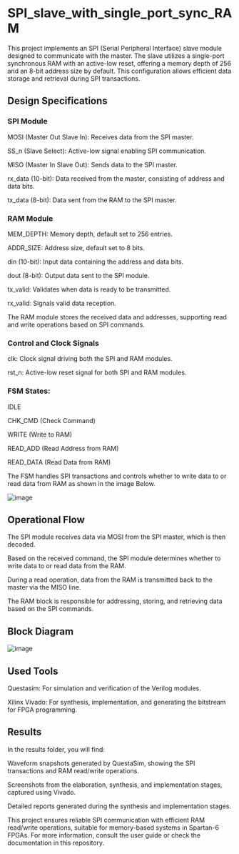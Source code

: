 # SPI_slave_with_single_port_sync_RAM
 This project implements an SPI (Serial Peripheral Interface) slave module designed to communicate with the master. The slave utilizes a single-port synchronous RAM with an active-low reset, offering a memory depth of 256 and an 8-bit address size by default. This configuration allows efficient data storage and retrieval during SPI transactions.

## Design Specifications
### SPI Module
MOSI (Master Out Slave In): Receives data from the SPI master.

SS_n (Slave Select): Active-low signal enabling SPI communication.

MISO (Master In Slave Out): Sends data to the SPI master.

rx_data (10-bit): Data received from the master, consisting of address and data bits.

tx_data (8-bit): Data sent from the RAM to the SPI master.


### RAM Module
MEM_DEPTH: Memory depth, default set to 256 entries.

ADDR_SIZE: Address size, default set to 8 bits.

din (10-bit): Input data containing the address and data bits.

dout (8-bit): Output data sent to the SPI module.

tx_valid: Validates when data is ready to be transmitted.

rx_valid: Signals valid data reception.

The RAM module stores the received data and addresses, supporting read and write operations based on SPI commands.

### Control and Clock Signals
clk: Clock signal driving both the SPI and RAM modules.

rst_n: Active-low reset signal for both SPI and RAM modules.

### FSM States:
IDLE

CHK_CMD (Check Command)

WRITE (Write to RAM)

READ_ADD (Read Address from RAM)

READ_DATA (Read Data from RAM)

The FSM handles SPI transactions and controls whether to write data to or read data from RAM as shown in the image Below.

![image](https://github.com/user-attachments/assets/fd07df34-83df-4020-a443-eb66d38e49eb)

## Operational Flow
The SPI module receives data via MOSI from the SPI master, which is then decoded.

Based on the received command, the SPI module determines whether to write data to or read data from the RAM.

During a read operation, data from the RAM is transmitted back to the master via the MISO line.

The RAM block is responsible for addressing, storing, and retrieving data based on the SPI commands.

## Block Diagram
![image](https://github.com/user-attachments/assets/abe50de1-1a93-4fca-b1a3-10cd54a8aa21)



## Used Tools
Questasim: For simulation and verification of the Verilog modules.

Xilinx Vivado: For synthesis, implementation, and generating the bitstream for FPGA programming.
## Results
In the results folder, you will find:

Waveform snapshots generated by QuestaSim, showing the SPI transactions and RAM read/write operations.

Screenshots from the elaboration, synthesis, and implementation stages, captured using Vivado.

Detailed reports generated during the synthesis and implementation stages.

This project ensures reliable SPI communication with efficient RAM read/write operations, suitable for memory-based systems in Spartan-6 FPGAs. For more information, consult the user guide or check the documentation in this repository.

